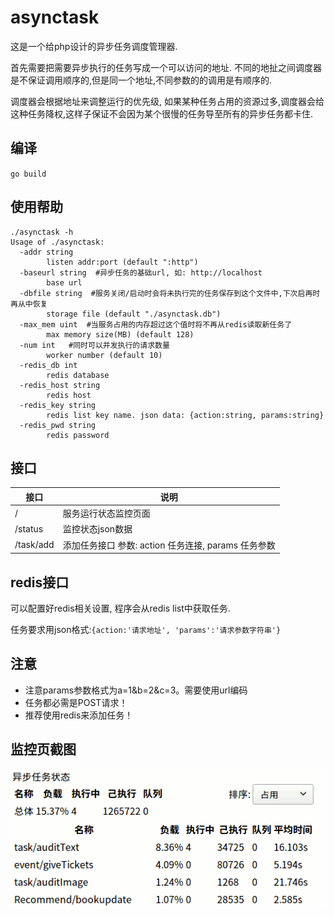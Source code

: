 # asynctask

这是一个给php设计的异步任务调度管理器.

首先需要把需要异步执行的任务写成一个可以访问的地址. 不同的地扯之间调度器是不保证调用顺序的,但是同一个地址,不同参数的的调用是有顺序的.

调度器会根据地址来调整运行的优先级, 如果某种任务占用的资源过多,调度器会给这种任务降权,这样子保证不会因为某个很慢的任务导至所有的异步任务都卡住.

## 编译

`go build`

## 使用帮助

```
./asynctask -h
Usage of ./asynctask:
  -addr string
    	listen addr:port (default ":http")
  -baseurl string  #异步任务的基础url, 如: http://localhost
    	base url
  -dbfile string  #服务关闭/启动时会将未执行完的任务保存到这个文件中,下次启再时再从中恢复
    	storage file (default "./asynctask.db")
  -max_mem uint  #当服务占用的内存超过这个值时将不再从redis读取新任务了
    	max memory size(MB) (default 128)
  -num int   #同时可以并发执行的请求数量
    	worker number (default 10)
  -redis_db int
    	redis database
  -redis_host string
    	redis host
  -redis_key string
    	redis list key name. json data: {action:string, params:string}
  -redis_pwd string
    	redis password

```


## 接口

接口      | 说明
----------| -------
/         | 服务运行状态监控页面
/status   | 监控状态json数据
/task/add | 添加任务接口 参数: action 任务连接, params 任务参数


## redis接口
可以配置好redis相关设置, 程序会从redis list中获取任务.

任务要求用json格式:`{action:'请求地址', 'params':'请求参数字符串'}`

## 注意

* 注意params参数格式为a=1&b=2&c=3。需要使用url编码
* 任务都必需是POST请求！
* 推荐使用redis来添加任务！

## 监控页截图

![监控页截图](https://raw.githubusercontent.com/bybzmt/asynctask/master/testtools/screenshot.gif)